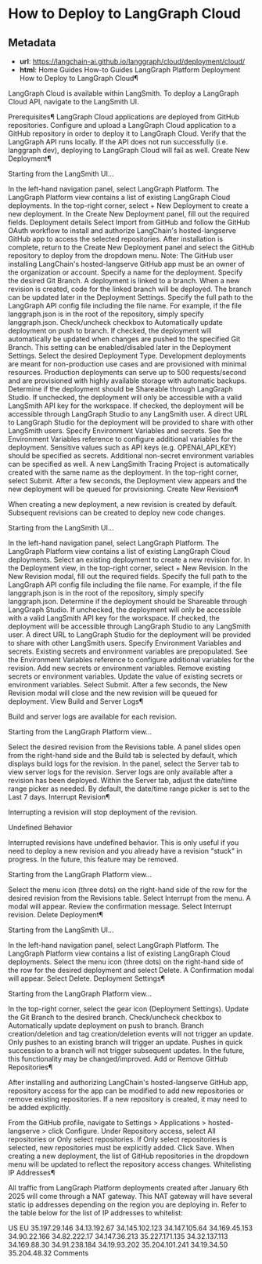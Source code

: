 # How to Deploy to LangGraph Cloud



## Metadata

- **url**: https://langchain-ai.github.io/langgraph/cloud/deployment/cloud/
- **html**: Home
Guides
How-to Guides
LangGraph Platform
Deployment
How to Deploy to LangGraph Cloud¶

LangGraph Cloud is available within LangSmith. To deploy a LangGraph Cloud API, navigate to the LangSmith UI.

Prerequisites¶
LangGraph Cloud applications are deployed from GitHub repositories. Configure and upload a LangGraph Cloud application to a GitHub repository in order to deploy it to LangGraph Cloud.
Verify that the LangGraph API runs locally. If the API does not run successfully (i.e. langgraph dev), deploying to LangGraph Cloud will fail as well.
Create New Deployment¶

Starting from the LangSmith UI...

In the left-hand navigation panel, select LangGraph Platform. The LangGraph Platform view contains a list of existing LangGraph Cloud deployments.
In the top-right corner, select + New Deployment to create a new deployment.
In the Create New Deployment panel, fill out the required fields.
Deployment details
Select Import from GitHub and follow the GitHub OAuth workflow to install and authorize LangChain's hosted-langserve GitHub app to access the selected repositories. After installation is complete, return to the Create New Deployment panel and select the GitHub repository to deploy from the dropdown menu. Note: The GitHub user installing LangChain's hosted-langserve GitHub app must be an owner of the organization or account.
Specify a name for the deployment.
Specify the desired Git Branch. A deployment is linked to a branch. When a new revision is created, code for the linked branch will be deployed. The branch can be updated later in the Deployment Settings.
Specify the full path to the LangGraph API config file including the file name. For example, if the file langgraph.json is in the root of the repository, simply specify langgraph.json.
Check/uncheck checkbox to Automatically update deployment on push to branch. If checked, the deployment will automatically be updated when changes are pushed to the specified Git Branch. This setting can be enabled/disabled later in the Deployment Settings.
Select the desired Deployment Type.
Development deployments are meant for non-production use cases and are provisioned with minimal resources.
Production deployments can serve up to 500 requests/second and are provisioned with highly available storage with automatic backups.
Determine if the deployment should be Shareable through LangGraph Studio.
If unchecked, the deployment will only be accessible with a valid LangSmith API key for the workspace.
If checked, the deployment will be accessible through LangGraph Studio to any LangSmith user. A direct URL to LangGraph Studio for the deployment will be provided to share with other LangSmith users.
Specify Environment Variables and secrets. See the Environment Variables reference to configure additional variables for the deployment.
Sensitive values such as API keys (e.g. OPENAI_API_KEY) should be specified as secrets.
Additional non-secret environment variables can be specified as well.
A new LangSmith Tracing Project is automatically created with the same name as the deployment.
In the top-right corner, select Submit. After a few seconds, the Deployment view appears and the new deployment will be queued for provisioning.
Create New Revision¶

When creating a new deployment, a new revision is created by default. Subsequent revisions can be created to deploy new code changes.

Starting from the LangSmith UI...

In the left-hand navigation panel, select LangGraph Platform. The LangGraph Platform view contains a list of existing LangGraph Cloud deployments.
Select an existing deployment to create a new revision for.
In the Deployment view, in the top-right corner, select + New Revision.
In the New Revision modal, fill out the required fields.
Specify the full path to the LangGraph API config file including the file name. For example, if the file langgraph.json is in the root of the repository, simply specify langgraph.json.
Determine if the deployment should be Shareable through LangGraph Studio.
If unchecked, the deployment will only be accessible with a valid LangSmith API key for the workspace.
If checked, the deployment will be accessible through LangGraph Studio to any LangSmith user. A direct URL to LangGraph Studio for the deployment will be provided to share with other LangSmith users.
Specify Environment Variables and secrets. Existing secrets and environment variables are prepopulated. See the Environment Variables reference to configure additional variables for the revision.
Add new secrets or environment variables.
Remove existing secrets or environment variables.
Update the value of existing secrets or environment variables.
Select Submit. After a few seconds, the New Revision modal will close and the new revision will be queued for deployment.
View Build and Server Logs¶

Build and server logs are available for each revision.

Starting from the LangGraph Platform view...

Select the desired revision from the Revisions table. A panel slides open from the right-hand side and the Build tab is selected by default, which displays build logs for the revision.
In the panel, select the Server tab to view server logs for the revision. Server logs are only available after a revision has been deployed.
Within the Server tab, adjust the date/time range picker as needed. By default, the date/time range picker is set to the Last 7 days.
Interrupt Revision¶

Interrupting a revision will stop deployment of the revision.

Undefined Behavior

Interrupted revisions have undefined behavior. This is only useful if you need to deploy a new revision and you already have a revision "stuck" in progress. In the future, this feature may be removed.

Starting from the LangGraph Platform view...

Select the menu icon (three dots) on the right-hand side of the row for the desired revision from the Revisions table.
Select Interrupt from the menu.
A modal will appear. Review the confirmation message. Select Interrupt revision.
Delete Deployment¶

Starting from the LangSmith UI...

In the left-hand navigation panel, select LangGraph Platform. The LangGraph Platform view contains a list of existing LangGraph Cloud deployments.
Select the menu icon (three dots) on the right-hand side of the row for the desired deployment and select Delete.
A Confirmation modal will appear. Select Delete.
Deployment Settings¶

Starting from the LangGraph Platform view...

In the top-right corner, select the gear icon (Deployment Settings).
Update the Git Branch to the desired branch.
Check/uncheck checkbox to Automatically update deployment on push to branch.
Branch creation/deletion and tag creation/deletion events will not trigger an update. Only pushes to an existing branch will trigger an update.
Pushes in quick succession to a branch will not trigger subsequent updates. In the future, this functionality may be changed/improved.
Add or Remove GitHub Repositories¶

After installing and authorizing LangChain's hosted-langserve GitHub app, repository access for the app can be modified to add new repositories or remove existing repositories. If a new repository is created, it may need to be added explicitly.

From the GitHub profile, navigate to Settings > Applications > hosted-langserve > click Configure.
Under Repository access, select All repositories or Only select repositories. If Only select repositories is selected, new repositories must be explicitly added.
Click Save.
When creating a new deployment, the list of GitHub repositories in the dropdown menu will be updated to reflect the repository access changes.
Whitelisting IP Addresses¶

All traffic from LangGraph Platform deployments created after January 6th 2025 will come through a NAT gateway. This NAT gateway will have several static ip addresses depending on the region you are deploying in. Refer to the table below for the list of IP addresses to whitelist:

US	EU
35.197.29.146	34.13.192.67
34.145.102.123	34.147.105.64
34.169.45.153	34.90.22.166
34.82.222.17	34.147.36.213
35.227.171.135	34.32.137.113
34.169.88.30	34.91.238.184
34.19.93.202	35.204.101.241
34.19.34.50	35.204.48.32
Comments
